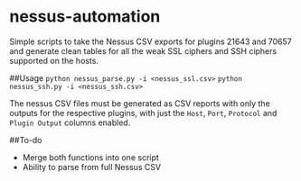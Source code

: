 # nessus-automation
Simple scripts to take the Nessus CSV exports for plugins 21643 and 70657 and generate clean tables for all the weak SSL ciphers and SSH ciphers supported on the hosts.

##Usage
```python nessus_parse.py -i <nessus_ssl.csv>```
```python nessus_ssh.py -i <nessus_ssh.csv>```

The nessus CSV files must be generated as CSV reports with only the outputs for the respective plugins, with just the `Host`, `Port`, `Protocol` and `Plugin Output` columns enabled.

##To-do
- Merge both functions into one script
- Ability to parse from full Nessus CSV
